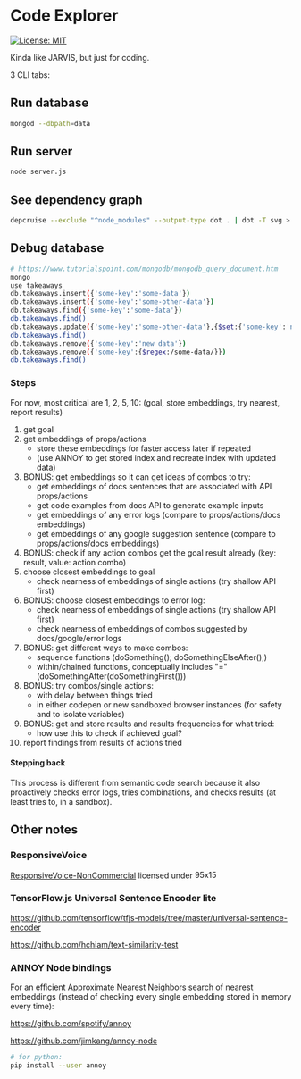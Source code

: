 # Code Explorer

[![License: MIT](https://img.shields.io/badge/License-MIT-yellow.svg)](https://opensource.org/licenses/MIT)

Kinda like JARVIS, but just for coding.

3 CLI tabs:

## Run database

```bash
mongod --dbpath=data
```

## Run server

```bash
node server.js
```

## See dependency graph

```bash
depcruise --exclude "^node_modules" --output-type dot . | dot -T svg > dependencygraph.svg; open -a "Firefox" dependencygraph.svg;
```

## Debug database

```bash
# https://www.tutorialspoint.com/mongodb/mongodb_query_document.htm
mongo
use takeaways
db.takeaways.insert({'some-key':'some-data'})
db.takeaways.insert({'some-key':'some-other-data'})
db.takeaways.find({'some-key':'some-data'})
db.takeaways.find()
db.takeaways.update({'some-key':'some-other-data'},{$set:{'some-key':'new data'}})
db.takeaways.find()
db.takeaways.remove({'some-key':'new data'})
db.takeaways.remove({'some-key':{$regex:/some-data/}})
db.takeaways.find()
```

### Steps

For now, most critical are 1, 2, 5, 10: (goal, store embeddings, try nearest, report results)

1. get goal
2. get embeddings of props/actions
   - store these embeddings for faster access later if repeated
   - (use ANNOY to get stored index and recreate index with updated data)
3. BONUS: get embeddings so it can get ideas of combos to try:
   - get embeddings of docs sentences that are associated with API props/actions
   - get code examples from docs API to generate example inputs
   - get embeddings of any error logs (compare to props/actions/docs embeddings)
   - get embeddings of any google suggestion sentence (compare to props/actions/docs embeddings)
4. BONUS: check if any action combos get the goal result already (key: result, value: action combo)
5. choose closest embeddings to goal
   - check nearness of embeddings of single actions (try shallow API first)
6. BONUS: choose closest embeddings to error log:
   - check nearness of embeddings of single actions (try shallow API first)
   - check nearness of embeddings of combos suggested by docs/google/error logs
7. BONUS: get different ways to make combos:
   - sequence functions (doSomething(); doSomethingElseAfter();)
   - within/chained functions, conceptually includes "=" (doSomethingAfter(doSomethingFirst()))
8. BONUS: try combos/single actions:
   - with delay between things tried
   - in either codepen or new sandboxed browser instances (for safety and to isolate variables)
9. BONUS: get and store results and results frequencies for what tried:
   - how use this to check if achieved goal?
10. report findings from results of actions tried

#### Stepping back

This process is different from semantic code search because it also proactively checks error logs, tries combinations, and checks results (at least tries to, in a sandbox).

## Other notes

### ResponsiveVoice

<div><a href="https://responsivevoice.org">ResponsiveVoice-NonCommercial</a> licensed under <a href="https://creativecommons.org/licenses/by-nc-nd/4.0/"><img title="ResponsiveVoice Text To Speech" src="https://responsivevoice.org/wp-content/uploads/2014/08/95x15.png" alt="95x15" width="95" height="15" /></a></div>

### TensorFlow.js Universal Sentence Encoder lite

<https://github.com/tensorflow/tfjs-models/tree/master/universal-sentence-encoder>

<https://github.com/hchiam/text-similarity-test>

### ANNOY Node bindings

For an efficient Approximate Nearest Neighbors search of nearest embeddings (instead of checking every single embedding stored in memory every time):

<https://github.com/spotify/annoy>

<https://github.com/jimkang/annoy-node>

```bash
# for python:
pip install --user annoy
```
